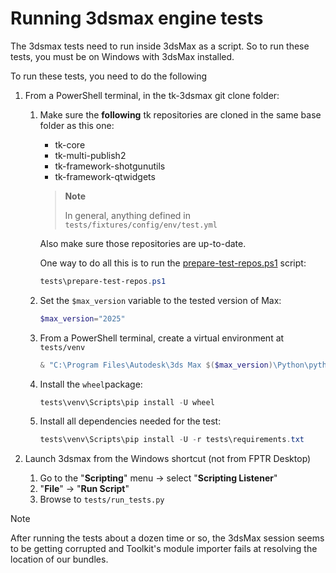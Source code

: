 # Running 3dsmax engine tests

The 3dsmax tests need to run inside 3dsMax as a script. So to run these tests,
you must be on Windows with 3dsMax installed.

To run these tests, you need to do the following

 1. From a PowerShell terminal, in the tk-3dsmax git clone folder:
     1. Make sure the **following** tk repositories are cloned in the same base
        folder as this one:
         * tk-core
         * tk-multi-publish2
         * tk-framework-shotgunutils
         * tk-framework-qtwidgets

        > **Note**
        >
        > In general, anything defined in `tests/fixtures/config/env/test.yml`

        Also make sure those repositories are up-to-date.

        One way to do all this is to run the
        [prepare-test-repos.ps1](tests/prepare-test-repos.ps1) script:

        ```ps1
        tests\prepare-test-repos.ps1
        ```

     1. Set the `$max_version` variable to the tested version of Max:
        ```ps1
        $max_version="2025"
        ```

    1. From a PowerShell terminal, create a virtual environment at `tests/venv`
        ```ps1
        & "C:\Program Files\Autodesk\3ds Max $($max_version)\Python\python.exe" -m venv --clear tests/venv
        ```

    1. Install the `wheel`package:
        ```ps1
        tests\venv\Scripts\pip install -U wheel
        ```

    1. Install all dependencies needed for the test:
        ```ps1
        tests\venv\Scripts\pip install -U -r tests\requirements.txt
        ```

1. Launch 3dsmax from the Windows shortcut (not from FPTR Desktop)
    1. Go to the "**Scripting**" menu → select "**Scripting Listener**"
    2. "**File**" → "**Run Script**"
    3. Browse to `tests/run_tests.py`

> [!NOTE]
> After running the tests about a dozen time or so, the 3dsMax session seems to
> be getting corrupted and Toolkit's module importer fails at resolving the
> location of our bundles.
